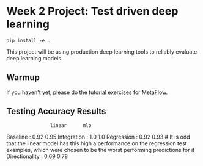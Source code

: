 # Week 2 Project: Test driven deep learning

```
pip install -e .
```

This project will be using production deep learning tools to reliably evaluate deep learning models.

## Warmup

If you haven't yet, please do the [tutorial exercises](https://docs.metaflow.org/getting-started/tutorials) for MetaFlow. 

## Testing Accuracy Results

                    linear      mlp
Baseline        :   0.92        0.95
Integration     :   1.0         1.0
Regression      :   0.92        0.93 # It is odd that the linear model has this high a performance on the regression test examples, which were chosen to be the worst performing predictions for it
Directionality  :   0.69        0.78